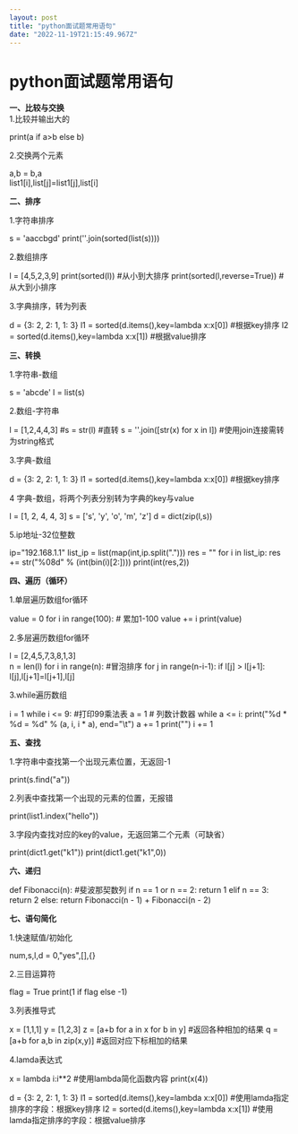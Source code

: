 ```yaml
---
layout: post
title: "python面试题常用语句"
date: "2022-11-19T21:15:49.967Z"
---
```

python面试题常用语句
=============

**一、比较与交换**  
1.比较并输出大的

print(a if a>b else b)

2.交换两个元素

a,b = b,a  
list1\[i\],list\[j\]=list1\[j\],list\[i\]

**二、排序**

1.字符串排序

s = 'aaccbgd'
print(''.join(sorted(list(s))))

2.数组排序

l = \[4,5,2,3,9\]
print(sorted(l))  #从小到大排序
print(sorted(l,reverse\=True))  #从大到小排序

3.字典排序，转为列表

d = {3: 2, 2: 1, 1: 3}
l1 \= sorted(d.items(),key=lambda x:x\[0\]) #根据key排序
l2 \= sorted(d.items(),key=lambda x:x\[1\]) #根据value排序

**三、转换**

1.字符串-数组

s = 'abcde'
l \= list(s)

2.数组-字符串

l = \[1,2,4,4,3\]
#s \= str(l) #直转
s \= ''.join(\[str(x) for x in l\]) #使用join连接需转为string格式

3.字典-数组

d = {3: 2, 2: 1, 1: 3}
l1 \= sorted(d.items(),key=lambda x:x\[0\]) #根据key排序

4 字典-数组，将两个列表分别转为字典的key与value

l = \[1, 2, 4, 4, 3\]
s \= \['s', 'y', 'o', 'm', 'z'\]
d \= dict(zip(l,s))

5.ip地址-32位整数

ip="192.168.1.1"
list\_ip \= list(map(int,ip.split(".")))
res \= ""
for i in list\_ip:
    res += str("%08d" % (int(bin(i)\[2:\])))
print(int(res,2))

**四、遍历（循环）**

1.单层遍历数组for循环

value = 0
for i in range(100):  # 累加1-100
    value += i
print(value)

2.多层遍历数组for循环

l = \[2,4,5,7,3,8,1,3\]  
n \= len(l)
for i in range(n):  #冒泡排序
    for j in range(n-i-1):
        if l\[j\] > l\[j+1\]:
            l\[j\],l\[j+1\]=l\[j+1\],l\[j\]

3.while遍历数组

i = 1
while i <= 9: #打印99乘法表
    a \= 1  # 列数计数器
    while a <= i:
        print("%d \* %d = %d" % (a, i, i \* a), end="\\t")
        a += 1
    print("")
    i += 1

**五、查找**

1.字符串中查找第一个出现元素位置，无返回-1

print(s.find("a"))

2.列表中查找第一个出现的元素的位置，无报错

print(list1.index("hello"))

3.字段内查找对应的key的value，无返回第二个元素（可缺省）

print(dict1.get("k1"))
print(dict1.get("k1",0))

**六、递归**

def Fibonacci(n): #斐波那契数列
    if n == 1 or n == 2:
        return 1
    elif n \== 3:
        return 2
    else:
        return Fibonacci(n - 1) + Fibonacci(n - 2)

**七、语句简化**

1.快速赋值/初始化

num,s,l,d = 0,"yes",\[\],{}

2.三目运算符

flag = True
print(1 if flag else -1)

3.列表推导式

x = \[1,1,1\]
y \= \[1,2,3\]
z \= \[a+b for a in x for b in y\]  #返回各种相加的结果
q \= \[a+b for a,b in zip(x,y)\]    #返回对应下标相加的结果

4.lamda表达式

x = lambda i:i\*\*2  #使用lambda简化函数内容
print(x(4))

d = {3: 2, 2: 1, 1: 3}
l1 \= sorted(d.items(),key=lambda x:x\[0\]) #使用lamda指定排序的字段：根据key排序
l2 \= sorted(d.items(),key=lambda x:x\[1\]) #使用lamda指定排序的字段：根据value排序